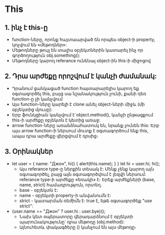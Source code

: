 # This

## 1. ինչ է this-ը

- function-ները, որոնք հայտաարված են որպես object-ի property, կոչվում են «մեթոդներ»:
- Մեթոդները թույլ են տալիս օբյեկտներին կատարել ինչ որ գործողություն obj.something():
- Մեթոդները կարող referance ունենալ object-ին this-ի միջոցով

## 2. Դրա արժեքը որոշվում է կանչի ժամանակ:

- Դրանում ցանկացած function հայտարարելիս կարող եք օգտագործել this, բայց սա նշանակություն չունի, քանի դեռ function-ը չի կանչվում
- Այս function-ները կարելի է clone անել object-ների միջև (մի օբյեկտից մյուսը):
- Երբ ֆունկցիան կանչվում է`object.method(), կանչի ընթացքում this-ի արժեքը օբյեկտն է կետից առաջ:
- arrow function-ները առանձնահատուկ են, նրանք չունեն this: Երբ այս arrow function-ի ներսում մուտք է օգտագործում ենք this, ապա դրա արժեքը վերցվում է դրսից։

## 3. Օրինակներ

- let user = {
  name: "Джон",
  hi() { alert(this.name); }
  }
  let hi = user.hi;
  hi();
  - Այս referance type-ը ներքին տեսակ է: Մենք չենք կարող այն օգտագործել, բայց այն օգտագործվում է լեզվի ներսում: referance type-ի արժեքը «եռակի» է։ Երեք արժեքների (base, name, strict) համադրություն, որտեղ.
  - base - օբյեկտն է:
  - name - օբյեկտի property-ի անվանումն է:
  - strict - կատարման ռեժիմն է: true է, եթե օգտագործեք "use strict":
- (user.name == "Джон" ? user.hi : user.bye)();
  - Նախ կետ օպերատորը վերադարձնում է օբյեկտի պարունակությունը` դրա մեթոդը (obj.method):
  - Այնուհետև փակագծերը () կանչում են այս մեթոդը։
